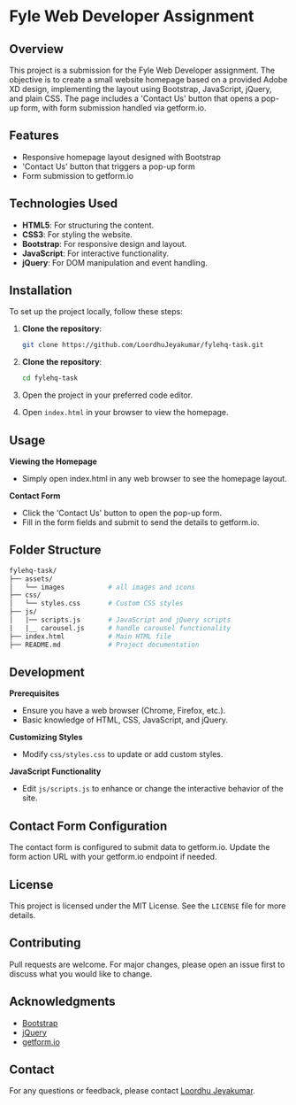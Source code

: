 # Fyle Web Developer Assignment

## Overview

This project is a submission for the Fyle Web Developer assignment. The objective is to create a small website homepage based on a provided Adobe XD design, implementing the layout using Bootstrap, JavaScript, jQuery, and plain CSS. The page includes a 'Contact Us' button that opens a pop-up form, with form submission handled via getform.io.

## Features

- Responsive homepage layout designed with Bootstrap
- 'Contact Us' button that triggers a pop-up form
- Form submission to getform.io

## Technologies Used

- **HTML5**: For structuring the content.
- **CSS3**: For styling the website.
- **Bootstrap**: For responsive design and layout.
- **JavaScript**: For interactive functionality.
- **jQuery**: For DOM manipulation and event handling.

## Installation

To set up the project locally, follow these steps:

1. **Clone the repository**:

   ```sh
   git clone https://github.com/LoordhuJeyakumar/fylehq-task.git

   ```

2. **Clone the repository**:
   ```sh
   cd fylehq-task
   ```
3. Open the project in your preferred code editor.
4. Open `index.html` in your browser to view the homepage.

## Usage

**Viewing the Homepage**

- Simply open index.html in any web browser to see the homepage layout.

**Contact Form**

- Click the 'Contact Us' button to open the pop-up form.
-   Fill in the form fields and submit to send the details to getform.io.

## Folder Structure
```graphql
fylehq-task/
├── assets/
│   └── images           # all images and icons
├── css/
│   └── styles.css       # Custom CSS styles
├── js/
│   |── scripts.js       # JavaScript and jQuery scripts
|   |__ carousel.js      # handle carousel functionality
├── index.html           # Main HTML file
├── README.md            # Project documentation

```

## Development
**Prerequisites**
-   Ensure you have a web browser (Chrome, Firefox, etc.).
-   Basic knowledge of HTML, CSS, JavaScript, and jQuery.

**Customizing Styles**
-   Modify `css/styles.css` to update or add custom styles.

**JavaScript Functionality**
-   Edit `js/scripts.js` to enhance or change the interactive behavior of the site.

## Contact Form Configuration
The contact form is configured to submit data to getform.io. Update the form action URL with your getform.io endpoint if needed.

## License

This project is licensed under the MIT License. See the `LICENSE` file for more details.

## Contributing

Pull requests are welcome. For major changes, please open an issue first to discuss what you would like to change.

## Acknowledgments

- [Bootstrap](https://getbootstrap.com/)
- [jQuery](https://jquery.com/)
- [getform.io](https://getform.io/)

## Contact

For any questions or feedback, please contact [Loordhu Jeyakumar](mailto:your-loordhujeyakumar@gmail.com).

